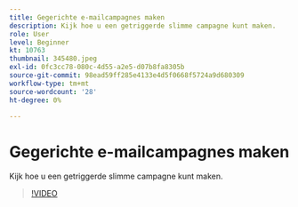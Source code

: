 ```yaml
---
title: Gegerichte e-mailcampagnes maken
description: Kijk hoe u een getriggerde slimme campagne kunt maken.
role: User
level: Beginner
kt: 10763
thumbnail: 345480.jpeg
exl-id: 0fc3cc78-080c-4d55-a2e5-d07b8fa8305b
source-git-commit: 98ead59ff285e4133e4d5f0668f5724a9d680309
workflow-type: tm+mt
source-wordcount: '28'
ht-degree: 0%

---
```


# Gegerichte e-mailcampagnes maken

Kijk hoe u een getriggerde slimme campagne kunt maken.

>[!VIDEO](https://video.tv.adobe.com/v/345480/?quality=12&learn=on)
